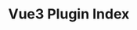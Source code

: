 <!--
 * @Author: ellison13tj@gmail.com
 * @Date: 2022-12-09 19:01:56
 * @LastEditTime: 2022-12-14 21:38:26
 * @LastEditors: ellison13tj@gmail.com
 * @FilePath: /docs/vue3plugin/index.md
 * @Description:
-->

# Vue3 Plugin Index
